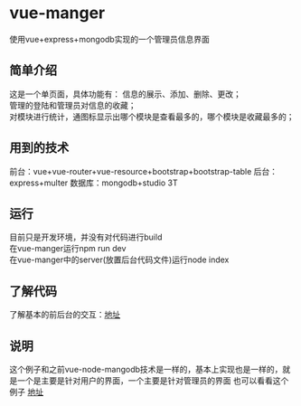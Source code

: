 vue-manger
====
使用vue+express+mongodb实现的一个管理员信息界面</br>
## 简单介绍
这是一个单页面，具体功能有：
信息的展示、添加、删除、更改；</br>
管理的登陆和管理员对信息的收藏；</br>
对模块进行统计，通图标显示出哪个模块是查看最多的，哪个模块是收藏最多的；
## 用到的技术
前台：vue+vue-router+vue-resource+bootstrap+bootstrap-table
后台：express+multer
数据库：mongodb+studio 3T
## 运行
目前只是开发环境，并没有对代码进行build</br>
在vue-manger运行npm run dev</br>
在vue-manger中的server(放置后台代码文件)运行node index
## 了解代码
了解基本的前后台的交互：[地址](http://www.cnblogs.com/GainLoss/p/6927626.html "步骤地址")
## 说明
这个例子和之前vue-node-mangodb技术是一样的，基本上实现也是一样的，就是一个是主要是针对用户的界面，一个主要是针对管理员的界面
也可以看看这个例子 [地址](https://github.com/GainLoss/vue-node-mongodb "地址")


